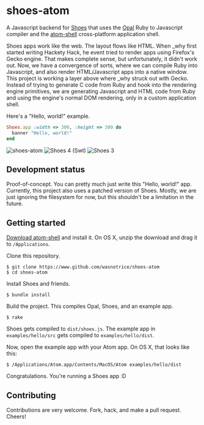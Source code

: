 # shoes-atom

A Javascript backend for [Shoes](https://www.github.com/shoes/shoes4) that uses
the [Opal](http://opalrb.org/) Ruby to Javascript compiler and the
[atom-shell](https://github.com/atom/atom-shell) cross-platform application
shell.

Shoes apps work like the web. The layout flows like HTML. When _why first
started writing Hackety Hack, he event tried to render apps using Firefox's
Gecko engine. That makes complete sense, but unfortunately, it didn't work out.
Now, we have a convergence of sorts, where we can compile Ruby into Javascript,
and also render HTML/Javascript apps into a native window. This project is
working a layer above where _why struck out with Gecko. Instead of trying to
generate C code from Ruby and hook into the rendering engine primitives, we are
generating Javascript and HTML code from Ruby and using the engine's normal DOM
rendering, only in a custom application shell.

Here's a "Hello, world!" example.

```ruby
Shoes.app :width => 300, :height => 300 do
  banner "Hello, world!"
end
```

![shoes-atom](https://dl.dropboxusercontent.com/spa/0dcvxe71jtnccsf/ccjx9fb2.png)
![Shoes 4 (Swt)](https://dl.dropboxusercontent.com/spa/0dcvxe71jtnccsf/3hyful8z.png)
![Shoes 3](https://dl.dropboxusercontent.com/spa/0dcvxe71jtnccsf/njr4w2da.png)

## Development status

Proof-of-concept. You can pretty much just write this "Hello, world!" app.
Currently, this project also uses a patched version of Shoes. Mostly, we are
just ignoring the filesystem for now, but this shouldn't be a limitation in the
future.


## Getting started

[Download atom-shell](https://github.com/atom/atom-shell/releases) and install it. On OS X, unzip the download and drag it to `/Applications`.

Clone this repository.

    $ git clone https://www.github.com/wasnotrice/shoes-atom
    $ cd shoes-atom

Install Shoes and friends.

    $ bundle install

Build the project. This compiles Opal, Shoes, and an example app.

    $ rake

Shoes gets compiled to `dist/shoes.js`. The example app in `examples/hello/src` gets compiled to `examples/hello/dist`.

Now, open the example app with your Atom app. On OS X, that looks like this:

    $ /Applications/Atom.app/Contents/MacOS/Atom examples/hello/dist

Congratulations. You're running a Shoes app :D

## Contributing

Contributions are very welcome. Fork, hack, and make a pull request. Cheers!


